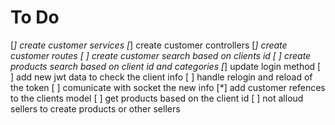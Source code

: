 # To Do

[*] create customer services
[*] create customer controllers
[*] create customer routes
[ ] create customer search based on clients id
[ ] create products search based on client id and categories
[*] update login method
[ ] add new jwt data to check the client info
[ ] handle relogin and reload of the token
[ ] comunicate with socket the new info
[*] add customer refences to the clients model
[ ] get products based on the client id
[ ] not alloud sellers to create products or other sellers
